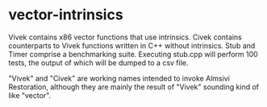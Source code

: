 # vector-intrinsics
Vivek contains x86 vector functions that use intrinsics.
Civek contains counterparts to Vivek functions written in C++ without intrinsics.
Stub and Timer comprise a benchmarking suite. Executing stub.cpp will perform 100 tests, the output of which will be dumped to a csv file.

"Vivek" and "Civek" are working names intended to invoke Almsivi Restoration, although they are mainly the result of "Vivek" sounding kind of like "vector".
